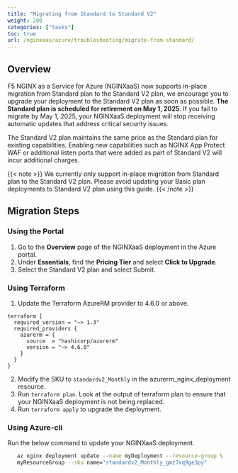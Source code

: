```yaml
---
title: "Migrating from Standard to Standard V2"
weight: 200
categories: ["tasks"]
toc: true
url: /nginxaas/azure/troubleshooting/migrate-from-standard/
---
```


## Overview

F5 NGINX as a Service for Azure (NGINXaaS) now supports in-place migration from Standard plan to the Standard V2 plan, we encourage you to upgrade your deployment to the Standard V2 plan as soon as possible. **The Standard plan is scheduled for retirement on May 1, 2025**. If you fail to migrate by May 1, 2025, your NGINXaaS deployment will stop receiving automatic updates that address critical security issues.

The Standard V2 plan maintains the same price as the Standard plan for existing capabilities. Enabling new capabilities such as NGINX App Protect WAF or additional listen ports that were added as part of Standard V2 will incur additional charges.

{{< note >}} We currently only support in-place migration from Standard plan to the Standard V2 plan. Please avoid updating your Basic plan deployments to Standard V2 plan using this guide. {{< /note >}}

## Migration Steps

### Using the Portal

1. Go to the **Overview** page of the NGINXaaS deployment in the Azure portal.
2. Under **Essentials**, find the **Pricing Tier** and select **Click to Upgrade**.
3. Select the Standard V2 plan and select Submit.

### Using Terraform

1. Update the Terraform AzureRM provider to 4.6.0 or above.

```
terraform {
  required_version = "~> 1.3"
  required_providers {
    azurerm = {
      source  = "hashicorp/azurerm"
      version = "~> 4.6.0"
    }
  }
}
```

2. Modify the SKU to `standardv2_Monthly` in the azurerm_nginx_deployment resource.
3. Run `terraform plan`. Look at the output of terraform plan to ensure that your NGINXaaS deployment is not being replaced.
4. Run `terraform apply` to upgrade the deployment.

### Using Azure-cli

Run the below command to update your NGINXaaS deployment.

```bash
   az nginx deployment update --name myDeployment --resource-group \
   myResourceGroup --sku name="standardv2_Monthly_gmz7xq9ge3py"
```
